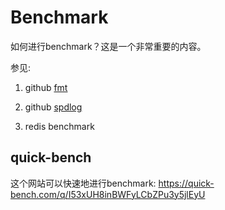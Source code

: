 # Benchmark

如何进行benchmark？这是一个非常重要的内容。

参见:

1) github [fmt](https://github.com/fmtlib/fmt) 

2) github [spdlog](https://github.com/gabime/spdlog)

3) redis benchmark

## quick-bench

这个网站可以快速地进行benchmark: https://quick-bench.com/q/I53xUH8inBWFyLCbZPu3y5jlEyU

